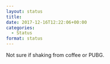 ```yaml
---
layout: status
title: 
date: 2017-12-16T12:22:06+00:00
categories: 
  - Status
format: status
---
```

Not sure if shaking from coffee or PUBG.